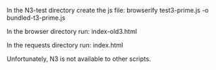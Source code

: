 In the N3-test directory create the js file: browserify test3-prime.js -o bundled-t3-prime.js

In the browser directory run: index-old3.html

In the requests directory run: index.html

Unfortunately, N3 is not available to other scripts. 
